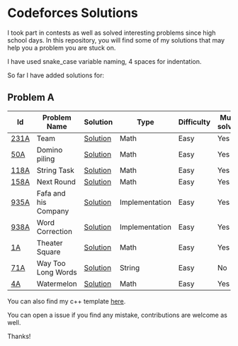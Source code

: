 # Codeforces Solutions

I took part in contests as well as solved interesting problems since high school days.
In this repository, you will find some of my solutions that may help you a problem you are stuck on.

I have used snake_case variable naming, 4 spaces for indentation.

So far I have added solutions for:

## Problem A

| Id         | Problem Name         | Solution       | Type           | Difficulty | Must solve? |
| ---------- | -------------------- | -------------- | -------------- | ---------- | ----------- |
| [231A][p9] | Team                 | [Solution][g9] | Math           | Easy       | Yes         |
| [50A][p8]  | Domino piling        | [Solution][g8] | Math           | Easy       | Yes         |
| [118A][p7] | String Task          | [Solution][g7] | Math           | Easy       | Yes         |
| [158A][p6] | Next Round           | [Solution][g6] | Math           | Easy       | Yes         |
| [935A][p5] | Fafa and his Company | [Solution][g5] | Implementation | Easy       | Yes         |
| [938A][p4] | Word Correction      | [Solution][g4] | Implementation | Easy       | Yes         |
| [1A][p3]   | Theater Square       | [Solution][g3] | Math           | Easy       | Yes         |
| [71A][p2]  | Way Too Long Words   | [Solution][g2] | String         | Easy       | No          |
| [4A][p1]   | Watermelon           | [Solution][g1] | Math           | Easy       | Yes         |

You can also find my c++ template [here](https://github.com/JubayerJoy/Codeforces-Solutions/blob/master/template.cpp).

You can open a issue if you find any mistake, contributions are welcome as well.

Thanks!

<!-- Problem Link -->

[p9]: https://codeforces.com/contest/231/problem/A
[p8]: https://codeforces.com/contest/50/problem/A
[p7]: https://codeforces.com/contest/118/problem/A
[p6]: https://codeforces.com/contest/158/problem/A
[p5]: https://codeforces.com/contest/935/problem/A
[p4]: https://codeforces.com/contest/938/problem/A
[p3]: https://codeforces.com/contest/71/problem/A
[p2]: https://codeforces.com/contest/1/problem/A
[p1]: https://codeforces.com/contest/4/problem/A

<!-- Github Link --->

[g9]: https://github.com/JubayerJoy/Codeforces-Solutions/blob/master/Codes/231A%20Team.cpp
[g8]: https://github.com/JubayerJoy/Codeforces-Solutions/blob/master/Codes/50A%20Domino%20piling.cpp
[g7]: https://github.com/JubayerJoy/Codeforces-Solutions/blob/master/Codes/118A%20String%20Task.cpp
[g6]: https://github.com/JubayerJoy/Codeforces-Solutions/blob/master/Codes/158A%20Next%20Round.cpp
[g5]: https://github.com/JubayerJoy/Codeforces-Solutions/blob/master/Codes/935A%20Fafa%20and%20his%20Company.cpp
[g4]: https://github.com/JubayerJoy/Codeforces-Solutions/blob/master/Codes/938A%20Word%20Correction.cpp
[g3]: https://github.com/JubayerJoy/Codeforces-Solutions/blob/master/Codes/1A%20Theater%20Square.cpp
[g2]: https://github.com/JubayerJoy/Codeforces-Solutions/blob/master/Codes/71A%20Way%20Too%20Long%20Words.cpp
[g1]: https://github.com/JubayerJoy/Codeforces-Solutions/blob/master/Codes/4A%20Watermelon.cpp
